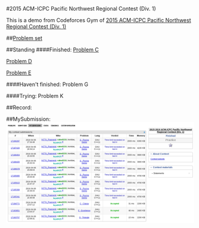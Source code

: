 #2015 ACM-ICPC Pacific Northwest Regional Contest (Div. 1)

This is a demo from Codeforces Gym of [2015 ACM-ICPC Pacific Northwest Regional Contest (Div. 1)](http://www.codeforces.com/gymRegistration/100820/virtual/true)


##[Problem set](Doc/20152016-acmicpc-pacific-northwest-regional-contest-div-1-en.pdf)

##Standing
####Finished:
[Problem C](C-Classy.cpp)

[Problem D](E-Excellence.cpp)

[Problem E](D-Triangle.cpp)

####Haven't finished:
Problem G

####Trying:
Problem K

##Record:

##MySubmission:
![Record](Doc/record.png)

